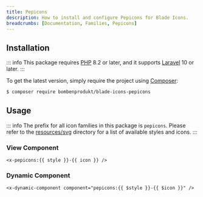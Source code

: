 ```yaml
---
title: Pepicons
description: How to install and configure Pepicons for Blade Icons.
breadcrumbs: [Documentation, Families, Pepicons]
---
```


## Installation

::: info
This package requires [PHP](https://www.php.net/) 8.2 or later, and it supports [Laravel](https://laravel.com/) 10 or later.
:::

To get the latest version, simply require the project using [Composer](https://getcomposer.org/):

```bash
$ composer require bombenprodukt/blade-icons-pepicons
```

## Usage

::: info
The prefix for all icon families in this package is `pepicons`. Please refer to the [resources/svg](https://github.com/faustbrian/blade-icons-pepicons/tree/main/resources/svg) directory for a list of available styles and icons.
:::

### View Component

```blade
<x-pepicons:{{ style }}-{{ icon }} />
```

### Dynamic Component

```blade
<x-dynamic-component component="pepicons:{{ $style }}-{{ $icon }}" />
```

